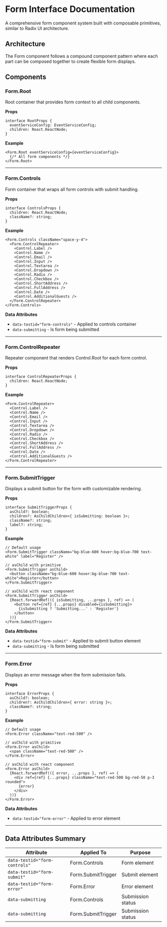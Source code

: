 # Form Interface Documentation

A comprehensive form component system built with composable primitives, similar to Radix UI architecture.

## Architecture

The Form component follows a compound component pattern where each part can be composed together to create flexible form displays.

## Components

### Form.Root

Root container that provides form context to all child components.

**Props**

```tsx
interface RootProps {
  eventServiceConfig: EventServiceConfig;
  children: React.ReactNode;
}
```

**Example**

```tsx
<Form.Root eventServiceConfig={eventServiceConfig}>
  {/* All form components */}
</Form.Root>
```

---

### Form.Controls

Form container that wraps all form controls with submit handling.

**Props**

```tsx
interface ControlsProps {
  children: React.ReactNode;
  className?: string;
}
```

**Example**

```tsx
<Form.Controls className="space-y-4">
  <Form.ControlRepeater>
    <Control.Label />
    <Control.Name />
    <Control.Email />
    <Control.Input />
    <Control.Textarea />
    <Control.Dropdown />
    <Control.Radio />
    <Control.Checkbox />
    <Control.ShortAddress />
    <Control.FullAddress />
    <Control.Date />
    <Control.AdditionalGuests />
  </Form.ControlRepeater>
</Form.Controls>
```

**Data Attributes**

- `data-testid="form-controls"` - Applied to controls container
- `data-submitting` - Is form being submitted

---

### Form.ControlRepeater

Repeater component that renders Control.Root for each form control.

**Props**

```tsx
interface ControlRepeaterProps {
  children: React.ReactNode;
}
```

**Example**

```tsx
<Form.ControlRepeater>
  <Control.Label />
  <Control.Name />
  <Control.Email />
  <Control.Input />
  <Control.Textarea />
  <Control.Dropdown />
  <Control.Radio />
  <Control.Checkbox />
  <Control.ShortAddress />
  <Control.FullAddress />
  <Control.Date />
  <Control.AdditionalGuests />
</Form.ControlRepeater>
```

---

### Form.SubmitTrigger

Displays a submit button for the form with customizable rendering.

**Props**

```tsx
interface SubmitTriggerProps {
  asChild?: boolean;
  children?: AsChildChildren<{ isSubmitting: boolean }>;
  className?: string;
  label?: string;
}
```

**Example**

```tsx
// Default usage
<Form.SubmitTrigger className="bg-blue-600 hover:bg-blue-700 text-white" label="Register" />

// asChild with primitive
<Form.SubmitTrigger asChild>
  <button className="bg-blue-600 hover:bg-blue-700 text-white">Register</button>
</Form.SubmitTrigger>

// asChild with react component
<Form.SubmitTrigger asChild>
  {React.forwardRef(({ isSubmitting, ...props }, ref) => (
    <button ref={ref} {...props} disabled={isSubmitting}>
      {isSubmitting ? 'Submitting...' : 'Register'}
    </button>
  ))}
</Form.SubmitTrigger>
```

**Data Attributes**

- `data-testid="form-submit"` - Applied to submit button element
- `data-submitting` - Is form being submitted

---

### Form.Error

Displays an error message when the form submission fails.

**Props**

```tsx
interface ErrorProps {
  asChild?: boolean;
  children?: AsChildChildren<{ error: string }>;
  className?: string;
}
```

**Example**

```tsx
// Default usage
<Form.Error className="text-red-500" />

// asChild with primitive
<Form.Error asChild>
  <span className="text-red-500" />
</Form.Error>

// asChild with react component
<Form.Error asChild>
  {React.forwardRef(({ error, ...props }, ref) => (
    <div ref={ref} {...props} className="text-red-500 bg-red-50 p-3 rounded">
      {error}
    </div>
  ))}
</Form.Error>
```

**Data Attributes**

- `data-testid="form-error"` - Applied to error element

---

## Data Attributes Summary

| Attribute                     | Applied To         | Purpose           |
| ----------------------------- | ------------------ | ----------------- |
| `data-testid="form-controls"` | Form.Controls      | Form element      |
| `data-testid="form-submit"`   | Form.SubmitTrigger | Submit element    |
| `data-testid="form-error"`    | Form.Error         | Error element     |
| `data-submitting`             | Form.Controls      | Submission status |
| `data-submitting`             | Form.SubmitTrigger | Submission status |
